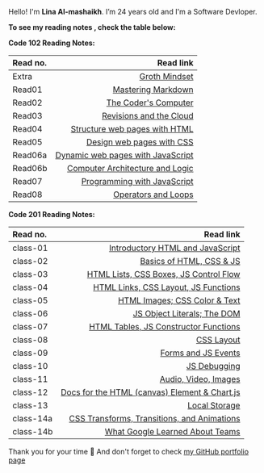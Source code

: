 Hello! I'm **Lina Al-mashaikh**.
I’m 24 years old and I'm a Software Devloper. 


**To see my reading notes , check the table below:**

**Code 102 Reading Notes:** 

|Read no. | Read link |
| :------------- | -------------: |
| Extra   | [Groth Mindset](Mindset.md) |
| Read01  | [Mastering Markdown](Read01.md)|
| Read02  | [The Coder's Computer](Read02.md)|
| Read03  | [Revisions and the Cloud](Read03.md)|
| Read04  | [Structure web pages with HTML](Read04.md)|
| Read05  | [Design web pages with CSS](Read05.md)|
| Read06a | [Dynamic web pages with JavaScript](Read06a.md)|
| Read06b | [Computer Architecture and Logic](Read06b.md)|
| Read07  | [Programming with JavaScript](Read07.md)|
| Read08  | [Operators and Loops](Read08.md)|

**Code 201 Reading Notes:**

|Read no. | Read link |
| :------------- | -------------: |
| class-01  | [Introductory HTML and JavaScript](class-01.md) |
| class-02  | [Basics of HTML, CSS & JS](class-02.md) |
| class-03  | [HTML Lists, CSS Boxes, JS Control Flow](class-03.md) |
| class-04  | [HTML Links, CSS Layout, JS Functions](class-04.md) |
| class-05  | [HTML Images; CSS Color & Text](class-05.md) |
| class-06  | [JS Object Literals; The DOM](class-06.md) |
| class-07  | [HTML Tables, JS Constructor Functions](class-07.md) |
| class-08  | [CSS Layout](class-08.md) |
| class-09  | [Forms and JS Events](class-09.md) |
| class-10  | [JS Debugging](class-10.md) |
| class-11  | [Audio, Video, Images](class-11.md) |
| class-12  | [Docs for the HTML (canvas) Element & Chart.js](class-12.md) |
| class-13  | [Local Storage](class-13.md) |
| class-14a | [CSS Transforms, Transitions, and Animations](class-14a.md)|
| class-14b | [What Google Learned About Teams](class-14b.md) |


Thank you for your time :purple_heart: And don't forget to check [my GitHub portfolio page](https://github.com/Lina-yousef)
